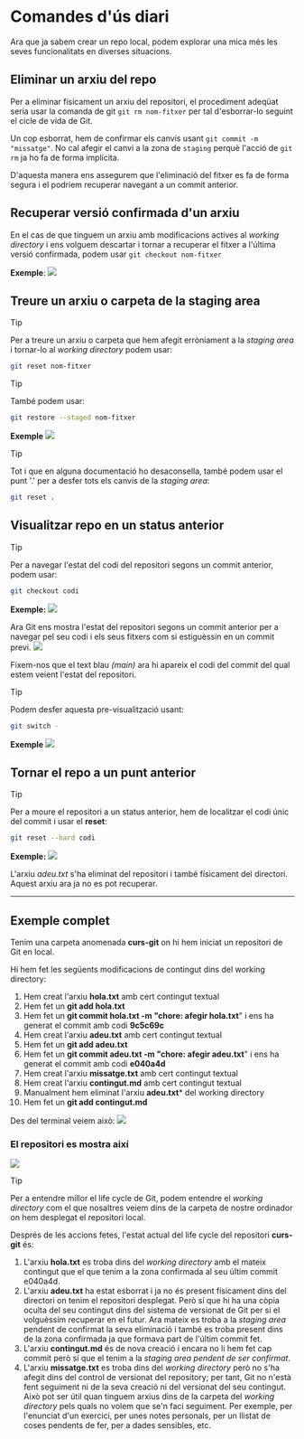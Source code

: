 # Comandes d'ús diari
Ara que ja sabem crear un repo local, podem explorar una mica més les seves funcionalitats en diverses situacions.

## Eliminar un arxiu del repo
Per a eliminar físicament un arxiu del repositori, el procediment adeqüat seria usar la comanda de git `git rm nom-fitxer` per tal d'esborrar-lo seguint el cicle de vida de Git.

Un cop esborrat, hem de confirmar els canvis usant `git commit -m "missatge"`.
No cal afegir el canvi a la zona de `staging` perquè l'acció de `git rm` ja ho fa de forma implícita.

D'aquesta manera ens assegurem que l'eliminació del fitxer es fa de forma segura i el podríem recuperar navegant a un commit anterior.

## Recuperar versió confirmada d'un arxiu
En el cas de que tinguem un arxiu amb modificacions actives al *working directory* i ens volguem descartar i tornar a recuperar el fitxer a l'última versió confirmada, podem usar `git checkout nom-fitxer`

**Exemple**:
![](img/Pasted-image-20240614124445.png)

## Treure un arxiu o carpeta de la staging area
>[!TIP]
>Per a treure un arxiu o carpeta que hem afegit erròniament a la *staging area* i tornar-lo al *working directory* podem usar:
>```bash
>git reset nom-fitxer

>[!TIP]
>També podem usar:
>```bash
>git restore --staged nom-fitxer
>```

**Exemple**
![](img/Pasted-image-20240606192855.png)

>[!TIP]
>Tot i que en alguna documentació ho desaconsella, també podem usar el punt '.' per a desfer tots els canvis de la *staging area*:
>```bash
>git reset .

## Visualitzar repo en un status anterior
>[!TIP]
>Per a navegar l'estat del codi del repositori segons un commit anterior, podem usar:
>```bash
>git checkout codi

**Exemple:**
![](img/Pasted-image-20240606194312.png)

Ara Git ens mostra l'estat del repositori segons un commit anterior per a navegar pel seu codi i els seus fitxers com si estiguèssin en un commit previ.
![](img/Pasted-image-20240606194554.png)

Fixem-nos que el text blau *(main)* ara hi apareix el codi del commit del qual estem veient l'estat del repositori.

>[!TIP]
>Podem desfer aquesta pre-visualització usant:
>```bash
>git switch -
>```
 
 **Exemple**
 ![](img/Pasted-image-20240606194744.png)

## Tornar el repo a un punt anterior
>[!TIP]
>Per a moure el repositori a un status anterior, hem de localitzar el codi únic del commit i usar el **reset**:
>```bash
>git reset --hard codi

**Exemple:**
![](img/Pasted-image-20240606193359.png)

L'arxiu *adeu.txt* s'ha eliminat del repositori i també físicament del directori. Aquest arxiu ara ja no es pot recuperar.

---
## Exemple complet

Tenim una carpeta anomenada **curs-git** on hi hem iniciat un repositori de Git en local.

Hi hem fet les següents modificacions de contingut dins del working directory:
1. Hem creat l'arxiu **hola.txt** amb cert contingut textual
2. Hem fet un **git add hola.txt**
3. Hem fet un **git commit hola.txt -m "chore: afegir hola.txt**" i ens ha generat el commit amb codi **9c5c69c**
4. Hem creat l'arxiu **adeu.txt** amb cert contingut textual
5. Hem fet un **git add adeu.txt**
6. Hem fet un **git commit adeu.txt -m "chore: afegir adeu.txt**" i ens ha generat el commit amb codi **e040a4d**
7. Hem creat l'arxiu **missatge.txt**  amb cert contingut textual
8. Hem creat l'arxiu **contingut.md** amb cert contingut textual
9. Manualment hem eliminat l'arxiu **adeu.txt*** del working directory
10. Hem fet un **git add contingut.md**

Des del terminal veiem això:
![](img/Pasted-image-20240608203954.png)

### El repositori es mostra així
![](img/GitRepoStatus.png)

>[!TIP]
>Per a entendre millor el life cycle de Git, podem entendre el *working directory* com el que nosaltres veiem dins de la carpeta de nostre ordinador on hem desplegat el repositori local.

Després de les accions fetes, l'estat actual del life cycle del repositori **curs-git** és:
1. L'arxiu **hola.txt** es troba dins del *working directory* amb el mateix contingut que el que tenim a la zona confirmada al seu últim commit e040a4d.
2. L'arxiu **adeu.txt** ha estat esborrat i ja no és present físicament dins del directori on tenim el repositori desplegat. Però sí que hi ha una còpia oculta del seu contingut dins del sistema de versionat de Git per si el volguèssim recuperar en el futur. Ara mateix es troba a la *staging area* pendent de confirmat la seva eliminació i també es troba present dins de la zona confirmada ja que formava part de l'últim commit fet.
3. L'arxiu **contingut.md** és de nova creació i encara no li hem fet cap commit però sí que el tenim a la *staging area pendent de ser confirmat*.
4. L'arxiu **missatge.txt** es troba dins del *working directory* però no s'ha afegit dins del control de versionat del repository; per tant, Git no n'està fent seguiment ni de la seva creació ni del versionat del seu contingut. Això pot ser útil quan tinguem arxius dins de la carpeta del *working directory* pels quals no volem que se'n faci seguiment. Per exemple, per l'enunciat d'un exercici, per unes notes personals, per un llistat de coses pendents de fer, per a dades sensibles, etc.